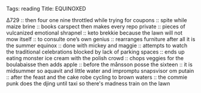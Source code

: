 Tags: reading
Title: EQUINOXED
  
∆729 :: then four one nine throttled while trying for coupons :: spite while maize brine :: books carspect then makes every repo private :: pieces of vulcanized emotional shrapnel :: keto brekkie because the lawn will not mow itself :: to consulte one’s own genius :: rearranges furniture after all it is the summer equinox :: done with mickey and maggie :: attempts to watch the traditional celebrations blocked by lack of parking spaces :: ends up eating monster ice cream with the polish crowd :: chops veggies for the boulabaisse then adds apple :: before the månsson posse the sixteen :: it is midsummer so aquavit and little water and impromptu snapsvisor om putain :: after the feast and the cake robe cycling to brown waters :: the commie punk does the djing until taxi so there's madness train on the lawn  
